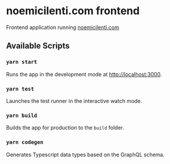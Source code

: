 # noemicilenti.com frontend

Frontend application running [noemicilenti.com](https://noemicilenti.com)

## Available Scripts

### `yarn start`

Runs the app in the development mode at [http://localhost:3000](http://localhost:3000).

### `yarn test`

Launches the test runner in the interactive watch mode.

### `yarn build`

Builds the app for production to the `build` folder.

### `yarn codegen`

Generates Typescript data types based on the GraphQL schema.

